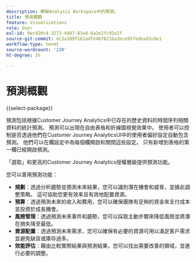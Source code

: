 ```yaml
---
description: 瞭解Analysis Workspace中的預測。
title: 預測概觀
feature: Visualizations
role: User
exl-id: 9ec920c4-3273-4497-83a4-6a2e2fc92e2f
source-git-commit: dc3a109f162adfe48f621ba3ece95fedead3c6e1
workflow-type: tm+mt
source-wordcount: '220'
ht-degree: 1%

---
```


# 預測概觀

{{select-package}}

預測包括根據Customer Journey Analytics中已存在的歷史資料的時間序列相關資料的統計預測。 預測可以出現在自由表格和折線圖視覺效果中。 使用者可以控制是否透過他們在Customer Journey AnalyticsUI中的使用者偏好設定自動包含預測。 他們可以在欄設定中為每個欄開啟和關閉這些設定。 只有新增到表格的第一欄已經開啟預測。

「選取」和更高的Customer Journey Analytics授權層級提供預測功能。

您可以善用預測功能：

* **規劃**：透過分析趨勢並預測未來結果，您可以識別潛在機會和威脅，並據此調整策略。 這可協助您更有效率且有效地配置資源。
* **預算**：透過預測未來的收入和費用，您可以確保團隊有足夠的資金來支付成本並投資於成長機會。
* **風險管理**：透過預測未來事件和趨勢，您可以採取主動步驟來降低風險並將潛在損失降至最低。
* **資源配置**：透過預測未來需求，您可以確保有必要的資源可用以滿足客戶需求並避免缺貨或庫存過多。
* **效能評估**：藉由比較實際結果與預測結果，您可以找出需要改善的領域，並進行必要的調整。
